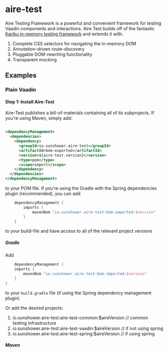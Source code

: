 # aire-test
Aire Testing Framework is a powerful and convenient framework for testing Vaadin components
and interactions.  Aire Test builds off of the fantastic 
[Karibu in-memory testing framework](https://github.com/mvysny/karibu-testing)
and extends it with:

1. Complete CSS selectors for navigating the in-memory DOM
2. Annotation-driven route-discovery
3. Pluggable DOM-rewriting functionality
4. Transparent mocking



## Examples

### Plain Vaadin

#### Step 1: Install Aire-Test

Aire-Test publishes a bill-of-materials containing all
of its subprojects.  If you're using Maven, simply add:

```xml

<dependencyManagement>
  <dependencies>
    <dependency>
      <groupId>io.sunshower.aire-test</groupId>
      <artifactId>bom-exported</artifactId>
      <version>${aire-test.version}</version>
      <type>pom</type>
      <scope>import</scope>
    </dependency>
  </dependencies>
</dependencyManagement>

```
to your POM file.  If you're using the Gradle with the Spring dependencies plugin (recommended),
you can add 

```groovy
    dependencyManagement {
        imports {
            mavenBom "io.sunshower.aire-test:bom-imported:$version"
        }
    }
```
to your build-file and have access to all of the relevant project
versions

##### Gradle

Add 

```groovy
    dependencyManagement {
    imports {
        mavenBom "io.sunshower.aire-test:bom-imported:$version"
    }
}
```

to your `build.gradle` file (if using the Spring dependency management plugin)

Or add the desired projects:

1. io.sunshower.aire-test:aire-test-common:$aireVersion // common testing infrastructure
1. io.sunshower.aire-test:aire-test-vaadin:$aireVersion // if not using spring
1. io.sunshower.aire-test:aire-test-spring:$aireVersion // if using spring



##### Maven 

